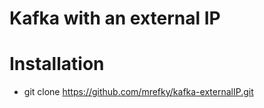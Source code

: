 # Kafka with an external IP

# Installation

* git clone https://github.com/mrefky/kafka-externalIP.git
